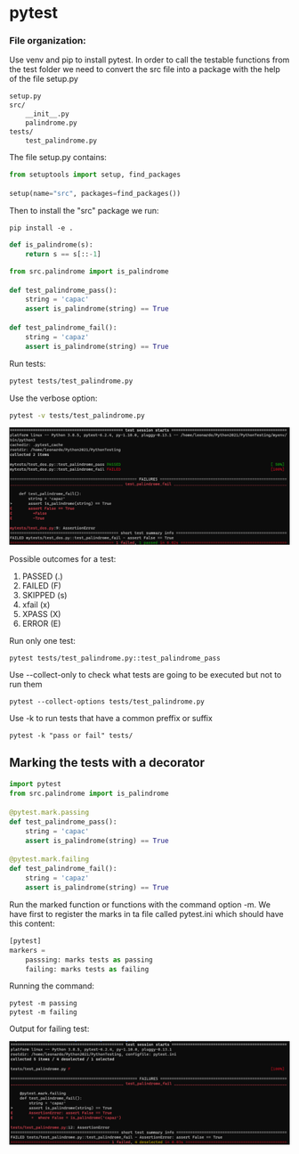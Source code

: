 # pytest

### File organization:

Use venv and pip to install pytest.
In order to call the testable functions from the test folder we need to convert the src file into a package with the help of the file setup.py

```
setup.py
src/
    __init__.py
    palindrome.py
tests/
    test_palindrome.py
```

The file setup.py contains:
```python
from setuptools import setup, find_packages

setup(name="src", packages=find_packages())
```
Then to install the "src" package we run:
```
pip install -e .
```

```python
def is_palindrome(s):
    return s == s[::-1]
```

```python
from src.palindrome import is_palindrome

def test_palindrome_pass():
    string = 'capac'
    assert is_palindrome(string) == True

def test_palindrome_fail():
    string = 'capaz'
    assert is_palindrome(string) == True
```

Run tests:
```bash
pytest tests/test_palindrome.py
```

Use the verbose option:
```bash
pytest -v tests/test_palindrome.py
```
![Pytest output](assets/pytest-ouput.png)

Possible outcomes for a test:

1) PASSED (.)
2) FAILED (F)
3) SKIPPED (s)
4) xfail (x)
5) XPASS (X)
6) ERROR (E)

Run only one test:
```
pytest tests/test_palindrome.py::test_palindrome_pass
```

Use --collect-only to check what tests are going to be executed but not to run them
```
pytest --collect-options tests/test_palindrome.py
```

Use -k to run tests that have a common preffix or suffix
```
pytest -k "pass or fail" tests/
```

## Marking the tests with a decorator

```python
import pytest
from src.palindrome import is_palindrome

@pytest.mark.passing
def test_palindrome_pass():
    string = 'capac'
    assert is_palindrome(string) == True

@pytest.mark.failing
def test_palindrome_fail():
    string = 'capaz'
    assert is_palindrome(string) == True
```

Run the marked function or functions with the command option -m. We have first to register the marks in ta file called pytest.ini which should have this content:

```python
[pytest]
markers =
    passsing: marks tests as passing
    failing: marks tests as failing
```

Running the command:
```
pytest -m passing
pytest -m failing
```
Output for failing test:

![Pytest output](assets/test-mark.png)